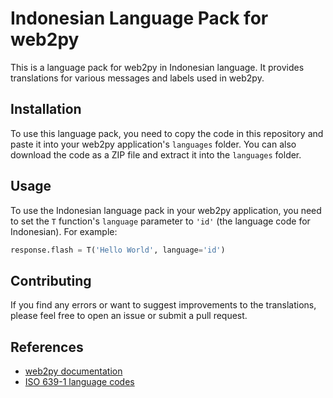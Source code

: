 # Indonesian Language Pack for web2py

This is a language pack for web2py in Indonesian language. It provides translations for various messages and labels used in web2py.

## Installation

To use this language pack, you need to copy the code in this repository and paste it into your web2py application's `languages` folder. You can also download the code as a ZIP file and extract it into the `languages` folder.

## Usage

To use the Indonesian language pack in your web2py application, you need to set the `T` function's `language` parameter to `'id'` (the language code for Indonesian). For example:

```python
response.flash = T('Hello World', language='id')
```

## Contributing

If you find any errors or want to suggest improvements to the translations, please feel free to open an issue or submit a pull request.

## References

- [web2py documentation](https://www.web2py.com/)
- [ISO 639-1 language codes](https://en.wikipedia.org/wiki/List_of_ISO_639-1_codes)